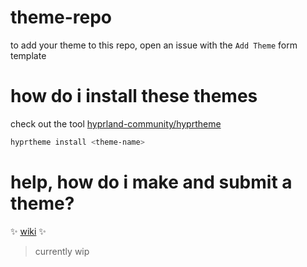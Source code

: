 # theme-repo

to add your theme to this repo, open an issue with the `Add Theme` form template

# how do i install these themes

check out the tool [hyprland-community/hyprtheme](https://github.com/hyprland-community/hyprtheme)
```bash
hyprtheme install <theme-name>
```

# help, how do i make and submit a theme?
✨ [wiki](https://github.com/hyprland-community/theme-repo/wiki) ✨ 
> currently wip
